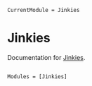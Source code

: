 ```@meta
CurrentModule = Jinkies
```

# Jinkies

Documentation for [Jinkies](https://github.com/TheCedarPrince/Jinkies.jl).

```@index
```

```@autodocs
Modules = [Jinkies]
```
